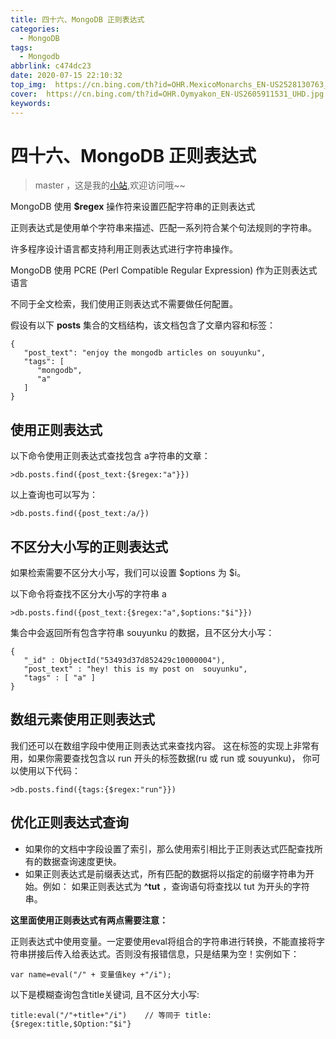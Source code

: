 ```yaml
---
title: 四十六、MongoDB 正则表达式
categories:
  - MongoDB
tags:
  - Mongodb
abbrlink: c474dc23
date: 2020-07-15 22:10:32
top_img:  https://cn.bing.com/th?id=OHR.MexicoMonarchs_EN-US2528130763_UHD.jpg
cover:  https://cn.bing.com/th?id=OHR.Oymyakon_EN-US2605911531_UHD.jpg
keywords:  
---
```

# 四十六、MongoDB 正则表达式
> master ，这是我的[小站](https://www.tryrun.top),欢迎访问哦~~

MongoDB 使用 **$regex** 操作符来设置匹配字符串的正则表达式

正则表达式是使用单个字符串来描述、匹配一系列符合某个句法规则的字符串。

许多程序设计语言都支持利用正则表达式进行字符串操作。

MongoDB 使用 PCRE (Perl Compatible Regular Expression) 作为正则表达式语言

不同于全文检索，我们使用正则表达式不需要做任何配置。

假设有以下 **posts** 集合的文档结构，该文档包含了文章内容和标签：

```
{
   "post_text": "enjoy the mongodb articles on souyunku",
   "tags": [
      "mongodb",
      "a"
   ]
}
```

## 使用正则表达式

以下命令使用正则表达式查找包含 a字符串的文章：

```
>db.posts.find({post_text:{$regex:"a"}})
```

以上查询也可以写为：

```
>db.posts.find({post_text:/a/})
```

## 不区分大小写的正则表达式

如果检索需要不区分大小写，我们可以设置 $options 为 $i。

以下命令将查找不区分大小写的字符串 a

```
>db.posts.find({post_text:{$regex:"a",$options:"$i"}})
```

集合中会返回所有包含字符串 souyunku 的数据，且不区分大小写：

```
{
   "_id" : ObjectId("53493d37d852429c10000004"),
   "post_text" : "hey! this is my post on  souyunku", 
   "tags" : [ "a" ]
}
```

## 数组元素使用正则表达式

我们还可以在数组字段中使用正则表达式来查找内容。 这在标签的实现上非常有用，如果你需要查找包含以 run 开头的标签数据(ru 或 run 或 souyunku)， 你可以使用以下代码：

```
>db.posts.find({tags:{$regex:"run"}})
```

## 优化正则表达式查询

- 如果你的文档中字段设置了索引，那么使用索引相比于正则表达式匹配查找所有的数据查询速度更快。
- 如果正则表达式是前缀表达式，所有匹配的数据将以指定的前缀字符串为开始。例如： 如果正则表达式为 **^tut** ，查询语句将查找以 tut 为开头的字符串。

**这里面使用正则表达式有两点需要注意：**

正则表达式中使用变量。一定要使用eval将组合的字符串进行转换，不能直接将字符串拼接后传入给表达式。否则没有报错信息，只是结果为空！实例如下：

```
var name=eval("/" + 变量值key +"/i");
```

以下是模糊查询包含title关键词, 且不区分大小写:

```
title:eval("/"+title+"/i")    // 等同于 title:{$regex:title,$Option:"$i"}
```